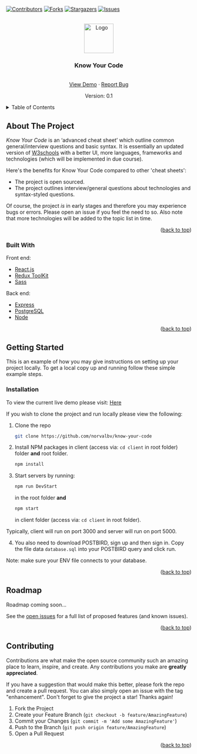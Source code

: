 <div id="top"></div>

[![Contributors][contributors-shield]][contributors-url]
[![Forks][forks-shield]][forks-url]
[![Stargazers][stars-shield]][stars-url]
[![Issues][issues-shield]][issues-url]



<!-- PROJECT LOGO -->
<br />
<div align="center">
  <a href="https://github.com/othneildrew/Best-README-Template">
    <img src="images/logo.png" alt="Logo" width="80" height="80">
  </a>

  <h3 align="center">Know Your Code</h3>

  <p align="center">
    <br />
    <a href="know-your-code.herokuapp.com">View Demo</a>
    ·
    <a href="https://github.com/norvalbv/know-your-code/issues">Report Bug</a>
  </p>
  <p>Version: 0.1</p>
</div>


<!-- TABLE OF CONTENTS -->
<details>
  <summary>Table of Contents</summary>
  <ol>
    <li>
      <a href="#about-the-project">About The Project</a>
      <ul>
        <li><a href="#built-with">Built With</a></li>
      </ul>
    </li>
    <li>
      <a href="#getting-started">Getting Started</a>
      <ul>
        <li><a href="#installation">Installation</a></li>
      </ul>
    </li>
    <li><a href="#roadmap">Roadmap</a></li>
    <li><a href="#contributing">Contributing</a></li>
  </ol>
</details>



<!-- ABOUT THE PROJECT -->
## About The Project

*Know Your Code* is an ‘advanced cheat sheet’ which outline common general/interview questions and basic syntax. It is essentially an updated version of [W3schools](https://www.w3schools.com/) with a better UI, more languages, frameworks and technologies (which will be implemented in due course). 

Here's the benefits for Know Your Code compared to other 'cheat sheets':
* The project is open sourced.
* The project outlines interview/general questions about technologies and syntax-styled questions.

Of course, the project _is_ in early stages and therefore you may experience bugs or errors. Please open an issue if you feel the need to so. Also note that more technologies will be added to the topic list in time.

<p align="right">(<a href="#top">back to top</a>)</p>


### Built With

Front end:

* [React.js](https://reactjs.org/)
* [Redux ToolKit](https://redux-toolkit.js.org/)
* [Sass](https://sass-lang.com/)

Back end:

* [Express](https://expressjs.com/)
* [PostgreSQL](https://www.postgresql.org/)
* [Node](https://nodejs.org/en/)

<p align="right">(<a href="#top">back to top</a>)</p>



<!-- GETTING STARTED -->
## Getting Started

This is an example of how you may give instructions on setting up your project locally.
To get a local copy up and running follow these simple example steps.

<!-- ### Prerequisites

This is an example of how to list things you need to use the software and how to install them.
* npm
  ```sh
  npm install npm@latest -g
  ```
 -->
### Installation

To view the current live demo please visit: [Here](https://know-your-code.herokuapp.com/)

If you wish to clone the project and run locally please view the following:

1. Clone the repo
   ```sh
   git clone https://github.com/norvalbv/know-your-code
   ```
2. Install NPM packages in client (access via: `cd client` in root folder) folder **and** root folder.
   ```sh
   npm install
   ```
3. Start servers by running:
   ```js
   npm run DevStart
   ```
   in the root folder **and**
   ```js
   npm start
   ``` 
   in client folder (access via: `cd client` in root folder).
   
Typically, client will run on port 3000 and server will run on port 5000.

4. You also need to download POSTBIRD, sign up and then sign in. Copy the file data `database.sql` into your POSTBIRD query and click run.
 
 Note: make sure your ENV file connects to your database.

<p align="right">(<a href="#top">back to top</a>)</p>


<!-- ROADMAP -->
## Roadmap

Roadmap coming soon...


See the [open issues](https://github.com/norvabv/know-your-code/issues) for a full list of proposed features (and known issues).

<p align="right">(<a href="#top">back to top</a>)</p>



<!-- CONTRIBUTING -->
## Contributing

Contributions are what make the open source community such an amazing place to learn, inspire, and create. Any contributions you make are **greatly appreciated**.

If you have a suggestion that would make this better, please fork the repo and create a pull request. You can also simply open an issue with the tag "enhancement".
Don't forget to give the project a star! Thanks again!

1. Fork the Project
2. Create your Feature Branch (`git checkout -b feature/AmazingFeature`)
3. Commit your Changes (`git commit -m 'Add some AmazingFeature'`)
4. Push to the Branch (`git push origin feature/AmazingFeature`)
5. Open a Pull Request

<p align="right">(<a href="#top">back to top</a>)</p>

<!-- 
CONTACT
## Contact

Your Name - [@your_twitter](https://twitter.com/your_username) - email@example.com

Project Link: [https://github.com/your_username/repo_name](https://github.com/your_username/repo_name)

<p align="right">(<a href="#top">back to top</a>)</p>
 -->



<!-- MARKDOWN LINKS & IMAGES -->
<!-- https://www.markdownguide.org/basic-syntax/#reference-style-links -->
[contributors-shield]: https://img.shields.io/github/contributors/norvalbv/know-your-code.svg?style=for-the-badge
[contributors-url]: https://github.com/norvalbv/know-your-code/graphs/contributors
[forks-shield]: https://img.shields.io/github/forks/norvalbv/know-your-code.svg?style=for-the-badge
[forks-url]: https://github.com/norvalbv/know-your-code/network/members
[stars-shield]: https://img.shields.io/github/stars/norvalbv/know-your-code.svg?style=for-the-badge
[stars-url]: https://github.com/norvalbv/know-your-code/stargazers
[issues-shield]: https://img.shields.io/github/issues/norvalbv/know-your-code.svg?style=for-the-badge
[issues-url]: https://github.com/norvalbv/know-your-code/issues
<!-- [product-screenshot]: images/screenshot.png -->
